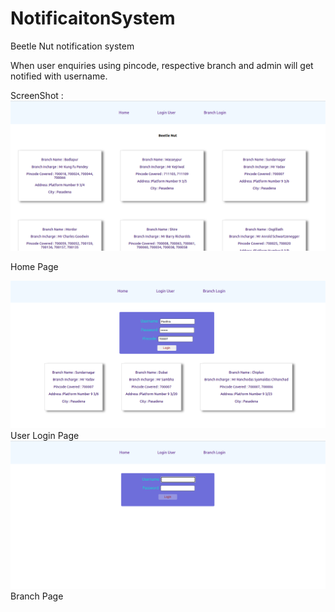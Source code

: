# NotificaitonSystem

Beetle Nut notification system

When user enquiries using pincode, respective branch and admin will get notified with username. 

ScreenShot :
<img src="https://github.com/pavithra-npavi/NotificaitonSystem/blob/main/frontend/public/HomePage.png?raw=true" alt="homepage"/>
<p style="textalign:center">Home Page</p>
<img  src="https://github.com/pavithra-npavi/NotificaitonSystem/blob/main/frontend/public/UserPage.png?raw=true" alt="userpage"/>
User Login Page
<img src="https://github.com/pavithra-npavi/NotificaitonSystem/blob/main/frontend/public/Branch%20.png?raw=true" alt="Branchpage"/>
Branch Page
